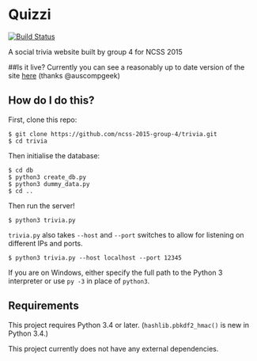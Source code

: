 # Quizzi 
[![Build Status](https://travis-ci.org/ncss-2015-group-4/trivia.svg?branch=master)](https://travis-ci.org/ncss-2015-group-4/trivia)

A social trivia website built by group 4 for NCSS 2015


##Is it live?
Currently you can see a reasonably up to date version of the site [here](https://quizzi.vovo.id.au/) (thanks @auscompgeek)

## How do I do this?
First, clone this repo:
```
$ git clone https://github.com/ncss-2015-group-4/trivia.git
$ cd trivia
```

Then initialise the database:
```
$ cd db
$ python3 create_db.py
$ python3 dummy_data.py
$ cd ..
```

Then run the server!
```
$ python3 trivia.py
```

`trivia.py` also takes `--host` and `--port` switches to allow for listening on different IPs and ports.
```
$ python3 trivia.py --host localhost --port 12345
```

If you are on Windows, either specify the full path to the Python 3 interpreter or use `py -3` in place of `python3`.

## Requirements
This project requires Python 3.4 or later. (`hashlib.pbkdf2_hmac()` is new in Python 3.4.)

This project currently does not have any external dependencies.
